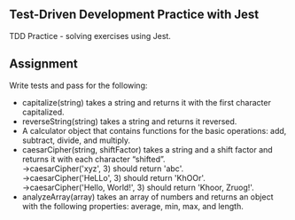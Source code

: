 <h2>Test-Driven Development Practice with Jest</h2>
<p>TDD Practice - solving exercises using Jest.</p>


<h2>Assignment</h2>
<p>Write tests and pass for the following: </p>
<ul>
 <li> capitalize(string) takes a string and returns it with the first character capitalized.</li>

<li>reverseString(string) takes a string and returns it reversed.</li>

<li>A calculator object that contains functions for the basic operations: add, subtract, divide, and multiply.</li>

<li>caesarCipher(string, shiftFactor) takes a string and a shift factor and returns it with each character “shifted”.</li>
    ->caesarCipher('xyz', 3) should return 'abc'.<br>
    ->caesarCipher('HeLLo', 3) should return 'KhOOr'.<br>
    ->caesarCipher('Hello, World!', 3) should return 'Khoor, Zruog!'.<br>
<li>analyzeArray(array) takes an array of numbers and returns an object with the following properties: average, min, max, and length.</li>
</ul>
